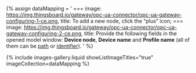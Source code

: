 {% assign dataMapping = '
    ===
        image: https://img.thingsboard.io/gateway/opc-ua-connector/opc-ua-gateway-configuring-1-ce.png,
        title: To add a new node, click the “plus” icon;
    ===
        image: https://img.thingsboard.io/gateway/opc-ua-connector/opc-ua-gateway-configuring-2-ce.png,
        title: Provide the following fields in the opened model window: **Device node**, **Device name** and **Profile name** (all of them can be [path](#path-types) or [identifier](#identifier-types)).
    '
%}

{% include images-gallery.liquid showListImageTitles="true" imageCollection=dataMapping %}
